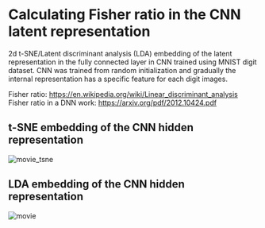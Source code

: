 # Calculating Fisher ratio in the CNN latent representation
2d t-SNE/Latent discriminant analysis (LDA) embedding of the latent representation in the fully connected layer in CNN trained using MNIST digit dataset. CNN was trained from random initialization and gradually the internal representation has a specific feature for each digit images.

Fisher ratio: https://en.wikipedia.org/wiki/Linear_discriminant_analysis
Fisher ratio in a DNN work: https://arxiv.org/pdf/2012.10424.pdf

## t-SNE embedding of the CNN hidden representation
![movie_tsne](https://user-images.githubusercontent.com/1684732/151492801-8ee759d9-ab92-4a1e-8b13-2d7b05e5b501.gif)

## LDA embedding of the CNN hidden representation
![movie](https://user-images.githubusercontent.com/1684732/151492496-151e9e1d-4442-4299-8ade-32d6f9e42305.gif)

